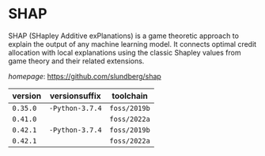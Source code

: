 # SHAP

SHAP (SHapley Additive exPlanations) is a game theoretic approach to explain the output of any  machine learning model. It connects optimal credit allocation with local explanations using the classic Shapley  values from game theory and their related extensions.

*homepage*: <https://github.com/slundberg/shap>

version | versionsuffix | toolchain
--------|---------------|----------
``0.35.0`` | ``-Python-3.7.4`` | ``foss/2019b``
``0.41.0`` |  | ``foss/2022a``
``0.42.1`` | ``-Python-3.7.4`` | ``foss/2019b``
``0.42.1`` |  | ``foss/2022a``
